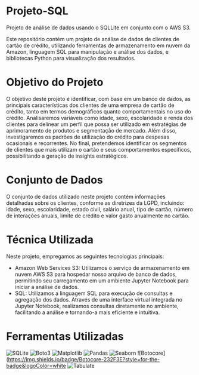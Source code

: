 # Projeto-SQL

Projeto de análise de dados usando o SQLLite em conjunto com o AWS S3.

Este repositório contém um projeto de análise de dados de clientes de cartão de crédito, utilizando ferramentas de armazenamento em nuvem da Amazon, linguagem SQL para manipulação e análise dos dados, e bibliotecas Python para visualização dos resultados.
# Objetivo do Projeto

O objetivo deste projeto é identificar, com base em um banco de dados, as principais características dos clientes de uma empresa de cartão de crédito, tanto em termos demográficos quanto comportamentais no uso do crédito. Analisaremos variáveis como idade, sexo, escolaridade e renda dos clientes para delinear um perfil que possa ser utilizado em estratégias de aprimoramento de produtos e segmentação de mercado. Além disso, investigaremos os padrões de utilização do crédito para despesas ocasionais e recorrentes. No final, pretendemos identificar os segmentos de clientes que mais utilizam o cartão e seus comportamentos específicos, possibilitando a geração de insights estratégicos.

# Conjunto de Dados

O conjunto de dados utilizado neste projeto contém informações detalhadas sobre os clientes, conforme as diretrizes da LGPD, incluindo: idade, sexo, escolaridade, estado civil, salário anual, tipo de cartão, número de interações anuais, limite de crédito e valor gasto anualmente no cartão.

# Técnica Utilizada

Neste projeto, empregamos as seguintes tecnologias principais:

- Amazon Web Services S3: Utilizamos o serviço de armazenamento em nuvem AWS S3 para hospedar nosso arquivo de banco de dados, permitindo seu carregamento em um ambiente Jupyter Notebook para iniciar a análise de dados.
- SQL: Utilizamos a linguagem SQL para execução de consultas e agregação dos dados. Através de uma interface virtual integrada no Jupyter Notebook, realizamos consultas diretamente no ambiente, facilitando a análise e tornando-a mais eficiente e intuitiva.


# Ferramentas Utilizadas

![SQLite](https://img.shields.io/badge/SQLite-003B57?style=for-the-badge&logo=sqlite&logoColor=white)
![Boto3](https://img.shields.io/badge/Boto3-FF9900?style=for-the-badge&logo=amazon-aws&logoColor=white)
![Matplotlib](https://img.shields.io/badge/Matplotlib-013243?style=for-the-badge&logo=matplotlib&logoColor=white)
![Pandas](https://img.shields.io/badge/Pandas-150458?style=for-the-badge&logo=pandas&logoColor=white)
![Seaborn](https://img.shields.io/badge/Seaborn-0077B6?style=for-the-badge&logoColor=white)
![Botocore](https://img.shields.io/badge/Botocore-232F3E?style=for-the-badge&logoColor=white
![Tabulate](https://img.shields.io/badge/Tabulate-FF6600?style=for-the-badge&logoColor=white)



